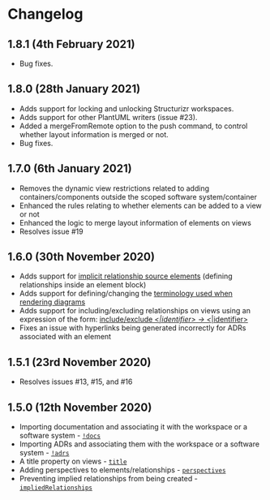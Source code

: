 # Changelog

## 1.8.1 (4th February 2021)

- Bug fixes.

## 1.8.0 (28th January 2021)

- Adds support for locking and unlocking Structurizr workspaces.
- Adds support for other PlantUML writers (issue #23).
- Added a mergeFromRemote option to the push command, to control whether layout information is merged or not.
- Bug fixes.

## 1.7.0 (6th January 2021)

- Removes the dynamic view restrictions related to adding containers/components outside the scoped software system/container
- Enhanced the rules relating to whether elements can be added to a view or not
- Enhanced the logic to merge layout information of elements on views
- Resolves issue #19

## 1.6.0 (30th November 2020)

- Adds support for [implicit relationship source elements](https://github.com/structurizr/dsl/blob/master/docs/language-reference.md#relationship) (defining relationships inside an element block)
- Adds support for defining/changing the [terminology used when rendering diagrams](https://github.com/structurizr/dsl/blob/master/docs/language-reference.md#terminology)
- Adds support for including/excluding relationships on views using an expression of the form: [include/exclude <*|identifier> -> <*|identifier>](https://github.com/structurizr/dsl/blob/master/docs/language-reference.md#including-relationships)
- Fixes an issue with hyperlinks being generated incorrectly for ADRs associated with an element

## 1.5.1 (23rd November 2020)

- Resolves issues #13, #15, and #16

## 1.5.0 (12th November 2020)

- Importing documentation and associating it with the workspace or a software system - [`!docs`](https://github.com/structurizr/dsl/blob/master/docs/language-reference.md#documentation)
- Importing ADRs and associating them with the workspace or a software system - [`!adrs`](https://github.com/structurizr/dsl/blob/master/docs/language-reference.md#architecture-decision-records-adrs)
- A title property on views - [`title`](https://github.com/structurizr/dsl/blob/master/docs/language-reference.md#title)
- Adding perspectives to elements/relationships - [`perspectives`](https://github.com/structurizr/dsl/blob/master/docs/language-reference.md#perspectives)
- Preventing implied relationships from being created - [`impliedRelationships`](https://github.com/structurizr/dsl/blob/master/docs/language-reference.md#impliedrelationships)